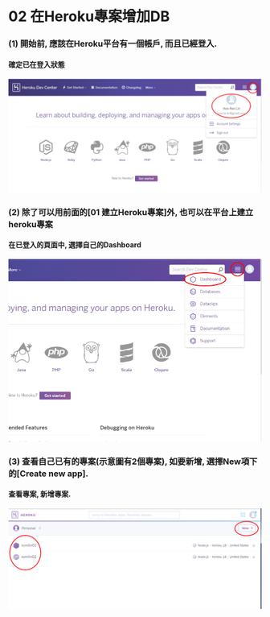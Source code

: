 # 02 在Heroku專案增加DB



### (1) 開始前, 應該在Heroku平台有一個帳戶, 而且已經登入.

#### 確定已在登入狀態
![GitHub Logo](/imgs/2-0.jpg)



### (2) 除了可以用前面的[01 建立Heroku專案]外, 也可以在平台上建立heroku專案

#### 在已登入的頁面中, 選擇自己的Dashboard
![GitHub Logo](/imgs/2-1.jpg)



### (3) 查看自己已有的專案(示意圖有2個專案), 如要新增, 選擇New項下的[Create new app].

#### 查看專案, 新增專案.
![GitHub Logo](/imgs/2-2.jpg)

